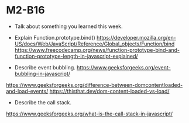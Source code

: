 # M2-B16


* Talk about something you learned this week.


* Explain Function.prototype.bind()
https://developer.mozilla.org/en-US/docs/Web/JavaScript/Reference/Global_objects/Function/bind
https://www.freecodecamp.org/news/function-prototype-bind-and-function-prototype-length-in-javascript-explained/


* Describe event bubbling.
https://www.geeksforgeeks.org/event-bubbling-in-javascript/





https://www.geeksforgeeks.org/difference-between-domcontentloaded-and-load-events/
https://thisthat.dev/dom-content-loaded-vs-load/




* Describe the call stack.

https://www.geeksforgeeks.org/what-is-the-call-stack-in-javascript/
